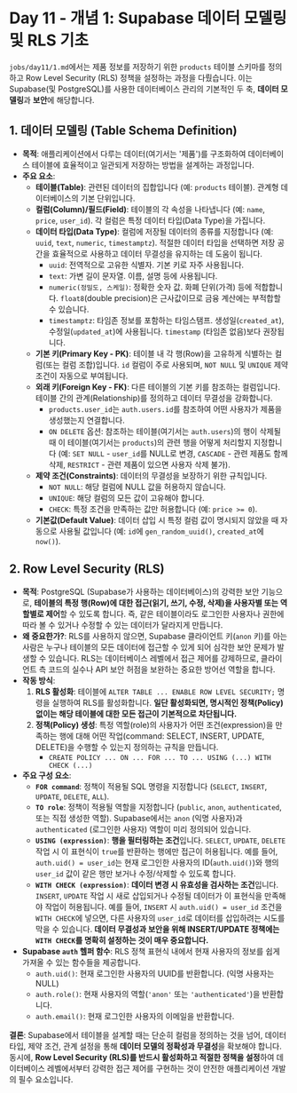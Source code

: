 # Day 11 - 개념 1: Supabase 데이터 모델링 및 RLS 기초

`jobs/day11/1.md`에서는 제품 정보를 저장하기 위한 `products` 테이블 스키마를 정의하고 Row Level Security (RLS) 정책을 설정하는 과정을 다뤘습니다. 이는 Supabase(및 PostgreSQL)를 사용한 데이터베이스 관리의 기본적인 두 축, **데이터 모델링**과 **보안**에 해당합니다.

## 1. 데이터 모델링 (Table Schema Definition)

*   **목적**: 애플리케이션에서 다루는 데이터(여기서는 '제품')를 구조화하여 데이터베이스 테이블에 효율적이고 일관되게 저장하는 방법을 설계하는 과정입니다.
*   **주요 요소**:
    *   **테이블(Table)**: 관련된 데이터의 집합입니다 (예: `products` 테이블). 관계형 데이터베이스의 기본 단위입니다.
    *   **컬럼(Column)/필드(Field)**: 테이블의 각 속성을 나타냅니다 (예: `name`, `price`, `user_id`). 각 컬럼은 특정 데이터 타입(Data Type)을 가집니다.
    *   **데이터 타입(Data Type)**: 컬럼에 저장될 데이터의 종류를 지정합니다 (예: `uuid`, `text`, `numeric`, `timestamptz`). 적절한 데이터 타입을 선택하면 저장 공간을 효율적으로 사용하고 데이터 무결성을 유지하는 데 도움이 됩니다.
        *   `uuid`: 전역적으로 고유한 식별자. 기본 키로 자주 사용됩니다.
        *   `text`: 가변 길이 문자열. 이름, 설명 등에 사용됩니다.
        *   `numeric(정밀도, 스케일)`: 정확한 숫자 값. 화폐 단위(가격) 등에 적합합니다. `float8`(double precision)은 근사값이므로 금융 계산에는 부적합할 수 있습니다.
        *   `timestamptz`: 타임존 정보를 포함하는 타임스탬프. 생성일(`created_at`), 수정일(`updated_at`)에 사용됩니다. `timestamp` (타임존 없음)보다 권장됩니다.
    *   **기본 키(Primary Key - PK)**: 테이블 내 각 행(Row)을 고유하게 식별하는 컬럼(또는 컬럼 조합)입니다. `id` 컬럼이 주로 사용되며, `NOT NULL` 및 `UNIQUE` 제약 조건이 자동으로 부여됩니다.
    *   **외래 키(Foreign Key - FK)**: 다른 테이블의 기본 키를 참조하는 컬럼입니다. 테이블 간의 관계(Relationship)를 정의하고 데이터 무결성을 강화합니다.
        *   `products.user_id`는 `auth.users.id`를 참조하여 어떤 사용자가 제품을 생성했는지 연결합니다.
        *   `ON DELETE` 옵션: 참조하는 테이블(여기서는 `auth.users`)의 행이 삭제될 때 이 테이블(여기서는 `products`)의 관련 행을 어떻게 처리할지 지정합니다 (예: `SET NULL` - `user_id`를 NULL로 변경, `CASCADE` - 관련 제품도 함께 삭제, `RESTRICT` - 관련 제품이 있으면 사용자 삭제 불가).
    *   **제약 조건(Constraints)**: 데이터의 무결성을 보장하기 위한 규칙입니다.
        *   `NOT NULL`: 해당 컬럼에 NULL 값을 허용하지 않습니다.
        *   `UNIQUE`: 해당 컬럼의 모든 값이 고유해야 합니다.
        *   `CHECK`: 특정 조건을 만족하는 값만 허용합니다 (예: `price >= 0`).
    *   **기본값(Default Value)**: 데이터 삽입 시 특정 컬럼 값이 명시되지 않았을 때 자동으로 사용될 값입니다 (예: `id`에 `gen_random_uuid()`, `created_at`에 `now()`).

## 2. Row Level Security (RLS)

*   **목적**: PostgreSQL (Supabase가 사용하는 데이터베이스)의 강력한 보안 기능으로, **테이블의 특정 행(Row)에 대한 접근(읽기, 쓰기, 수정, 삭제)을 사용자별 또는 역할별로 제어**할 수 있도록 합니다. 즉, 같은 테이블이라도 로그인한 사용자나 권한에 따라 볼 수 있거나 수정할 수 있는 데이터가 달라지게 만듭니다.
*   **왜 중요한가?**: RLS를 사용하지 않으면, Supabase 클라이언트 키(`anon` 키)를 아는 사람은 누구나 테이블의 모든 데이터에 접근할 수 있게 되어 심각한 보안 문제가 발생할 수 있습니다. RLS는 데이터베이스 레벨에서 접근 제어를 강제하므로, 클라이언트 측 코드의 실수나 API 보안 허점을 보완하는 중요한 방어선 역할을 합니다.
*   **작동 방식**:
    1.  **RLS 활성화**: 테이블에 `ALTER TABLE ... ENABLE ROW LEVEL SECURITY;` 명령을 실행하여 RLS를 활성화합니다. **일단 활성화되면, 명시적인 정책(Policy) 없이는 해당 테이블에 대한 모든 접근이 기본적으로 차단됩니다.**
    2.  **정책(Policy) 생성**: 특정 역할(role)의 사용자가 어떤 조건(expression)을 만족하는 행에 대해 어떤 작업(command: SELECT, INSERT, UPDATE, DELETE)을 수행할 수 있는지 정의하는 규칙을 만듭니다.
        *   `CREATE POLICY ... ON ... FOR ... TO ... USING (...) WITH CHECK (...)`
*   **주요 구성 요소**:
    *   **`FOR command`**: 정책이 적용될 SQL 명령을 지정합니다 (`SELECT`, `INSERT`, `UPDATE`, `DELETE`, `ALL`).
    *   **`TO role`**: 정책이 적용될 역할을 지정합니다 (`public`, `anon`, `authenticated`, 또는 직접 생성한 역할). Supabase에서는 `anon` (익명 사용자)과 `authenticated` (로그인한 사용자) 역할이 미리 정의되어 있습니다.
    *   **`USING (expression)`**: **행을 필터링하는 조건**입니다. `SELECT`, `UPDATE`, `DELETE` 작업 시 이 표현식이 `true`를 반환하는 행에만 접근이 허용됩니다. 예를 들어, `auth.uid() = user_id`는 현재 로그인한 사용자의 ID(`auth.uid()`)와 행의 `user_id` 값이 같은 행만 보거나 수정/삭제할 수 있도록 합니다.
    *   **`WITH CHECK (expression)`**: **데이터 변경 시 유효성을 검사하는 조건**입니다. `INSERT`, `UPDATE` 작업 시 새로 삽입되거나 수정될 데이터가 이 표현식을 만족해야 작업이 허용됩니다. 예를 들어, `INSERT` 시 `auth.uid() = user_id` 조건을 `WITH CHECK`에 넣으면, 다른 사용자의 `user_id`로 데이터를 삽입하려는 시도를 막을 수 있습니다. **데이터 무결성과 보안을 위해 INSERT/UPDATE 정책에는 `WITH CHECK`를 명확히 설정하는 것이 매우 중요합니다.**
*   **Supabase `auth` 헬퍼 함수**: RLS 정책 표현식 내에서 현재 사용자의 정보를 쉽게 가져올 수 있는 함수들을 제공합니다.
    *   `auth.uid()`: 현재 로그인한 사용자의 UUID를 반환합니다. (익명 사용자는 NULL)
    *   `auth.role()`: 현재 사용자의 역할(`'anon'` 또는 `'authenticated'`)을 반환합니다.
    *   `auth.email()`: 현재 로그인한 사용자의 이메일을 반환합니다.

**결론**: Supabase에서 테이블을 설계할 때는 단순히 컬럼을 정의하는 것을 넘어, 데이터 타입, 제약 조건, 관계 설정을 통해 **데이터 모델의 정확성과 무결성**을 확보해야 합니다. 동시에, **Row Level Security (RLS)를 반드시 활성화하고 적절한 정책을 설정**하여 데이터베이스 레벨에서부터 강력한 접근 제어를 구현하는 것이 안전한 애플리케이션 개발의 필수 요소입니다. 